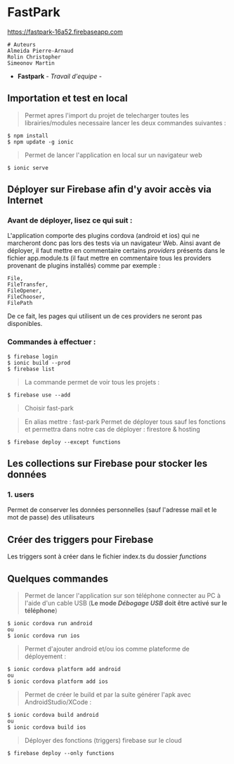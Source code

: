 # FastPark
https://fastpark-16a52.firebaseapp.com

```
# Auteurs
Almeida Pierre-Arnaud
Rolin Christopher
Simeonov Martin
```
* **Fastpark** - *Travail d'equipe* - 
## Importation et test en local

> Permet apres l'import du projet de telecharger toutes les librairies/modules necessaire lancer les deux commandes suivantes :
```
$ npm install
$ npm update -g ionic
```

> Permet de lancer l'application en local sur un navigateur web
```
$ ionic serve
```

## Déployer sur Firebase afin d'y avoir accès via Internet
### Avant de déployer, lisez ce qui suit :
L'application comporte des plugins cordova (android et ios) qui ne marcheront donc pas lors des tests via un navigateur Web.
Ainsi avant de déployer, il faut mettre en commentaire certains _providers_ présents dans le fichier app.module.ts (il faut mettre en commentaire tous les providers provenant de plugins installés) comme par exemple :
```
File,
FileTransfer,
FileOpener,
FileChooser,
FilePath 
```
De ce fait, les pages qui utilisent un de ces providers ne seront pas disponibles.

### Commandes à effectuer :
```
$ firebase login
$ ionic build --prod
$ firebase list
```
> La commande permet de voir tous les projets :
```
$ firebase use --add
```
> Choisir fast-park

> En alias mettre : fast-park
> Permet de déployer tous sauf les fonctions et permettra dans notre cas de déployer : firestore & hosting
```
$ firebase deploy --except functions
```

## Les collections sur Firebase pour stocker les données
### 1. users
Permet de conserver les données personnelles (sauf l'adresse mail et le mot de passe) des utilisateurs

## Créer des triggers pour Firebase
Les triggers sont à créer dans le fichier index.ts du dossier _functions_


## Quelques commandes
> Permet de lancer l'application sur son téléphone connecter au PC à l'aide d'un cable USB (**Le mode _Débogage USB_ doit être activé sur le téléphone**)
```
$ ionic cordova run android
ou
$ ionic cordova run ios
```

> Permet d'ajouter android et/ou ios comme plateforme de déployement :
```
$ ionic cordova platform add android
ou
$ ionic cordova platform add ios
```

> Permet de créer le build et par la suite générer l'apk avec AndroidStudio/XCode :
```
$ ionic cordova build android
ou
$ ionic cordova build ios
```

> Déployer des fonctions (triggers) firebase sur le cloud
```
$ firebase deploy --only functions
```